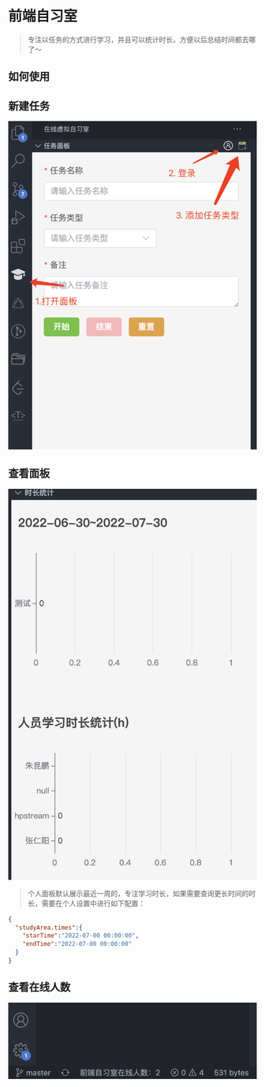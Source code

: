 # 前端自习室
> 专注以任务的方式进行学习，并且可以统计时长，方便以后总结时间都去哪了～

## 如何使用

## 新建任务
![](./images/01.jpg)


## 查看面板
![](./images/02.png)

> 个人面板默认展示最近一周的，专注学习时长，如果需要查询更长时间的时长，需要在个人设置中进行如下配置：

```json
{
  "studyArea.times":{
    "starTime":"2022-07-00 00:00:00",
    "endTime":"2022-07-00 00:00:00"
  }
}
```
## 查看在线人数
![](./images/03.png)



